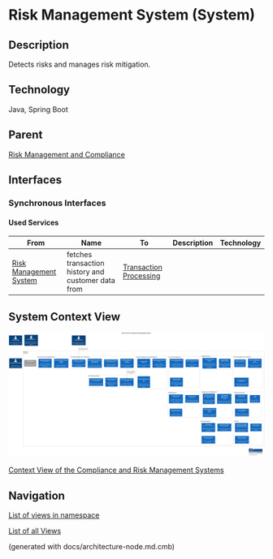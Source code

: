 # Risk Management System (System)
## Description
Detects risks and manages risk mitigation.

## Technology
Java, Spring Boot

## Parent
[Risk Management and Compliance](../../mybank/compliance/context-boundary.md)

## Interfaces

### Synchronous Interfaces

#### Used Services

| From | Name | To | Description | Technology |
|---|---|---|---|---|
| [Risk Management System](../../mybank/compliance/risk-management-system.md) | fetches transaction history and customer data from | [Transaction Processing](../../mybank/core-banking/transaction-processing-system.md) |  |  |

## System Context View
![Context View of the Compliance and Risk Management Systems](../../mybank/compliance/context-view.png)

[Context View of the Compliance and Risk Management Systems](../../mybank/compliance/context-view.md)


## Navigation
[List of views in namespace](./views-in-namespace.md)

[List of all Views](../../views.md)

(generated with docs/architecture-node.md.cmb)
